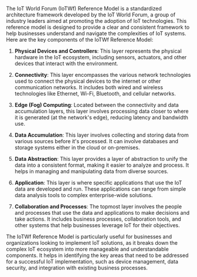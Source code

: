 The IoT World Forum (IoTWf) Reference Model is a standardized architecture framework developed by the IoT World Forum, a group of industry leaders aimed at promoting the adoption of IoT technologies. This reference model is designed to provide a clear and consistent framework to help businesses understand and navigate the complexities of IoT systems. Here are the key components of the IoTWf Reference Model:

1. **Physical Devices and Controllers**: This layer represents the physical hardware in the IoT ecosystem, including sensors, actuators, and other devices that interact with the environment.

2. **Connectivity**: This layer encompasses the various network technologies used to connect the physical devices to the internet or other communication networks. It includes both wired and wireless technologies like Ethernet, Wi-Fi, Bluetooth, and cellular networks.

3. **Edge (Fog) Computing**: Located between the connectivity and data accumulation layers, this layer involves processing data closer to where it is generated (at the network's edge), reducing latency and bandwidth use.

4. **Data Accumulation**: This layer involves collecting and storing data from various sources before it's processed. It can involve databases and storage systems either in the cloud or on-premises.

5. **Data Abstraction**: This layer provides a layer of abstraction to unify the data into a consistent format, making it easier to analyze and process. It helps in managing and manipulating data from diverse sources.

6. **Application**: This layer is where specific applications that use the IoT data are developed and run. These applications can range from simple data analysis tools to complex enterprise-wide solutions.

7. **Collaboration and Processes**: The topmost layer involves the people and processes that use the data and applications to make decisions and take actions. It includes business processes, collaboration tools, and other systems that help businesses leverage IoT for their objectives.

The IoTWf Reference Model is particularly useful for businesses and organizations looking to implement IoT solutions, as it breaks down the complex IoT ecosystem into more manageable and understandable components. It helps in identifying the key areas that need to be addressed for a successful IoT implementation, such as device management, data security, and integration with existing business processes.
